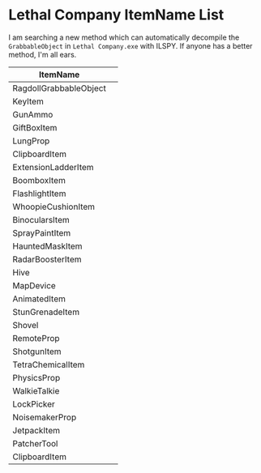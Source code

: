 # Lethal Company ItemName List

I am searching a new method which can automatically decompile the `GrabbableObject` in `Lethal Company.exe` with ILSPY. If anyone has a better method, I'm all ears.

| ItemName | |
|---|---|
|RagdollGrabbableObject||
|KeyItem||
|GunAmmo||
|GiftBoxItem||
|LungProp||
|ClipboardItem||
|ExtensionLadderItem||
|BoomboxItem||
|FlashlightItem||
|WhoopieCushionItem||
|BinocularsItem||
|SprayPaintItem||
|HauntedMaskItem||
|RadarBoosterItem||
|Hive||
|MapDevice||
|AnimatedItem||
|StunGrenadeItem||
|Shovel||
|RemoteProp||
|ShotgunItem||
|TetraChemicalItem||
|PhysicsProp||
|WalkieTalkie||
|LockPicker||
|NoisemakerProp||
|JetpackItem||
|PatcherTool||
|ClipboardItem||

